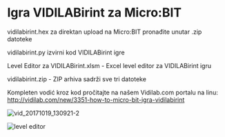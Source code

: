 # Igra VIDILABirint za Micro:BIT

 vidilabirint.hex za direktan upload na Micro:BIT pronađite unutar .zip datoteke
 
 vidilabirint.py izvirni kod VIDILABirint igre
 
 Level Editor za VIDILABirint.xlsm - Excel level editor za VIDILABirint igru
 
 vidilabirint.zip - ZIP arhiva sadrži sve tri datoteke
 
 Kompleten vodić kroz kod pročitajte na našem Vidilab.com portalu na linu:
 http://vidilab.com/new/3351-how-to-micro-bit-igra-vidilabirint
 

![vid_20171019_130921-2](https://user-images.githubusercontent.com/28891269/31776187-0f3607e8-b4eb-11e7-9d1a-7ef413a2bd7c.jpg)

![level editor](https://user-images.githubusercontent.com/28891269/31776215-3327f684-b4eb-11e7-9d1d-e32dfa0dbdf2.jpg)
